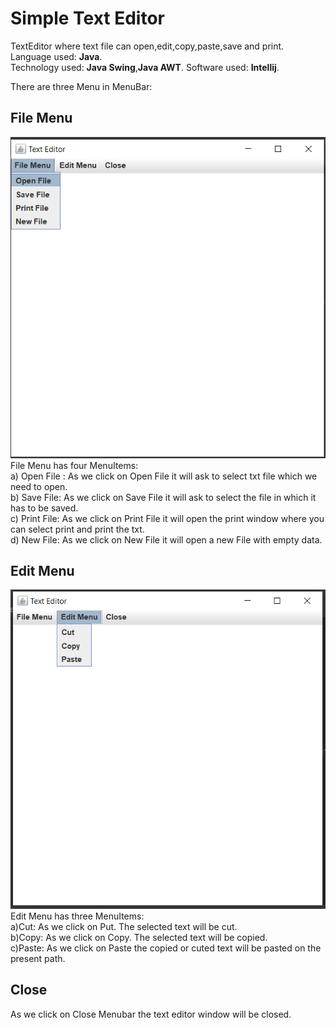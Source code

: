 # Simple Text Editor  

TextEditor where text file can open,edit,copy,paste,save and print.  
Language used: **Java**.  
Technology used: **Java Swing**,**Java AWT**.
Software used: **Intellij**.   
  
There are three Menu in MenuBar:  
  
## File Menu   
   ![This is an image](https://github.com/chethansv23/simple-txt-editor/blob/main/file.png)  
   File Menu has four MenuItems:  
    a) Open File : As we click on Open File it will ask to select txt file which we need to open.  
    b) Save File: As we click on Save File it will ask to select the file in which it has to be saved.  
    c) Print File: As we click on Print File it will open the print window where you can select print and print the txt.  
    d) New File: As we click on New File it will open a new File with empty data.  
      
## Edit Menu  
   ![This is an image](https://github.com/chethansv23/simple-txt-editor/blob/main/edit.png)  
   Edit Menu has three MenuItems:  
   a)Cut: As we click on Put. The selected text will be cut.  
   b)Copy: As we click on Copy. The selected text will be copied.  
   c)Paste: As we click on Paste the copied or cuted text will be pasted on the present path.
 
  
## Close  
   As we click on Close Menubar the text editor window will be closed.  
   

